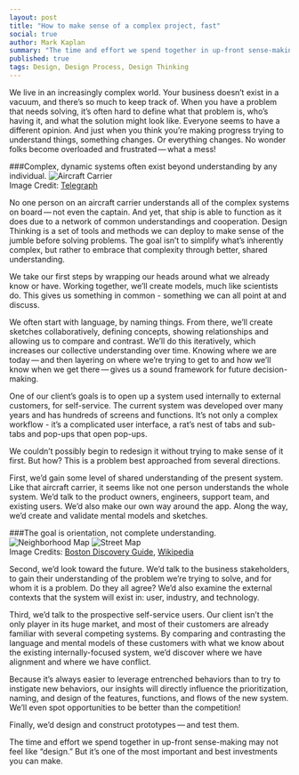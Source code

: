 ```yaml
---
layout: post
title: "How to make sense of a complex project, fast"
social: true
author: Mark Kaplan
summary: "The time and effort we spend together in up-front sense-making may not feel like “design.” But it’s one of the most important and best investments you can make."
published: true
tags: Design, Design Process, Design Thinking
---
```


We live in an increasingly complex world. Your business doesn’t exist in a vacuum, and there’s so much to keep track of. When you have a problem that needs solving, it’s often hard to define what that problem is, who’s having it, and what the solution might look like. Everyone seems to have a different opinion. And just when you think you’re making progress trying to understand things, something changes. Or everything changes. No wonder folks become overloaded and frustrated&thinsp;&mdash;&thinsp;what a mess! 

###Complex, dynamic systems often exist beyond understanding by any individual.
![Aircraft Carrier](http://i.imgur.com/9X2i99sl.png)
</br>Image Credit: [Telegraph](http://www.telegraph.co.uk/finance/newsbysector/industry/defence/10723462/HMS-Queen-Elizabeth-Britains-new-aircraft-carrier-in-detail.html)

No one person on an aircraft carrier understands all of the complex systems on board&thinsp;&mdash;&thinsp;not even the captain. And yet, that ship is able to function as it does due to a network of common understandings and cooperation. Design Thinking is a set of tools and methods we can deploy to make sense of the jumble before solving problems. The goal isn’t to simplify what’s inherently complex, but rather to embrace that complexity through better, shared understanding. 

We take our first steps by wrapping our heads around what we already know or have. Working together, we’ll create models, much like scientists do. This gives us something in common - something we can all point at and discuss. 

We often start with language, by naming things. From there, we’ll create sketches collaboratively, defining concepts, showing relationships and allowing us to compare and contrast. We’ll do this iteratively, which increases our collective understanding over time. Knowing where we are today&thinsp;&mdash;&thinsp;and then layering on where we’re trying to get to and how we’ll know when we get there&thinsp;&mdash;&thinsp;gives us a sound framework for future decision-making.

One of our client’s goals is to open up a system used internally to external customers, for self-service. The current system was developed over many years and has hundreds of screens and functions. It’s not only a complex workflow - it’s a complicated user interface, a rat’s nest of tabs and sub-tabs and pop-ups that open pop-ups.

We couldn’t possibly begin to redesign it without trying to make sense of it first. But how? This is a problem best approached from several directions.

First, we’d gain some level of shared understanding of the present system. Like that aircraft carrier, it seems like not one person understands the whole system. We’d talk to the product owners, engineers, support team, and existing users. We’d also make our own way around the app. Along the way, we’d create and validate mental models and sketches. 

###The goal is orientation, not complete understanding.
![Neighborhood Map](http://i.imgur.com/UrhmgTem.jpg)
![Street Map](http://i.imgur.com/fQ0tNU3m.png)
</br>Image Credits: [Boston Discovery Guide](http://www.boston-discovery-guide.com/boston-neighborhoods.html), [Wikipedia](https://en.wikipedia.org/wiki/Template:Location_map_Boston)

Second, we’d look toward the future. We’d talk to the business stakeholders, to gain their understanding of the problem we’re trying to solve, and for whom it is a problem. Do they all agree? We’d also examine the external contexts that the system will exist in: user, industry, and technology.

Third, we’d talk to the prospective self-service users. Our client isn’t the only player in its huge market, and most of their customers are already familiar with several competing systems. By comparing and contrasting the language and mental models of these customers with what we know about the existing internally-focused system, we’d discover where we have alignment and where we have conflict.

Because it’s always easier to leverage entrenched behaviors than to try to instigate new behaviors, our insights will directly influence the prioritization, naming, and design of the features, functions, and flows of the new system. We’ll even spot opportunities to be better than the competition!

Finally, we’d design and construct prototypes&thinsp;&mdash;&thinsp;and test them.

The time and effort we spend together in up-front sense-making may not feel like “design.” But it’s one of the most important and best investments you can make.
